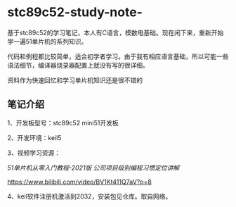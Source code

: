 # stc89c52-study-note-
基于stc89c52的学习笔记，本人有C语言，模数电基础。现在闲下来，重新开始学一遍51单片机的系列知识。

代码和例程都比较简单，适合初学者学习。由于我有相应语言基础，所以可能一些语法细节，编译器烧录器配置上就没有写的很详细。

资料作为快速回忆和学习单片机知识还是很不错的

## 笔记介绍

1、开发板型号：stc89c52 mini51开发板

2、开发环境：keil5

3、视频学习资源：

*51单片机从零入门教程-2021版 公司项目级别编程习惯定位讲解*

https://www.bilibili.com/video/BV1Kt411Q7aV?p=8  

4、keil软件注册机激活到2032，安装包见仓库。取自网络。
